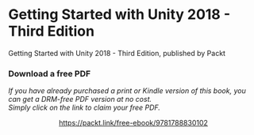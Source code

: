 


# Getting Started with Unity 2018 - Third Edition
Getting Started with Unity 2018 - Third Edition, published by Packt
### Download a free PDF

 <i>If you have already purchased a print or Kindle version of this book, you can get a DRM-free PDF version at no cost.<br>Simply click on the link to claim your free PDF.</i>
<p align="center"> <a href="https://packt.link/free-ebook/9781788830102">https://packt.link/free-ebook/9781788830102 </a> </p>